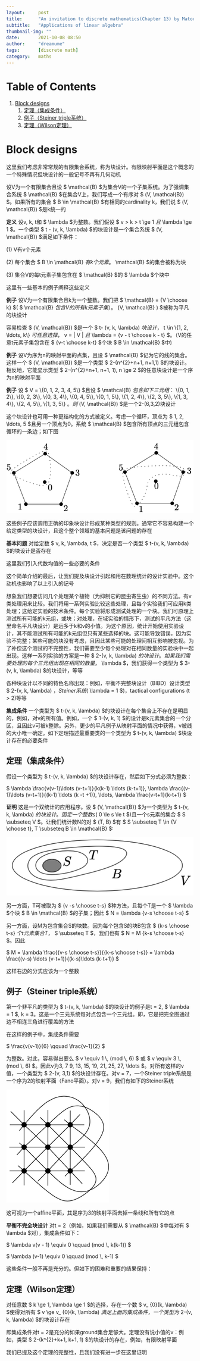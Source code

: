 ```yaml
---
layout:     post
title:      "An invitation to discrete mathematics(Chapter 13) by Matousek"
subtitle:   "Applications of linear algebra"
thumbnail-img: ""
date:       2021-10-08 08:50
author:     "dreamume"
tags: 		[discrete math]
category:   maths
---
```

<head>
    <script src="https://cdn.mathjax.org/mathjax/latest/MathJax.js?config=TeX-AMS-MML_HTMLorMML" type="text/javascript"></script>
    <script type="text/x-mathjax-config">
        MathJax.Hub.Config({
            tex2jax: {
            skipTags: ['script', 'noscript', 'style', 'textarea', 'pre'],
            inlineMath: [['$','$']]
            }
        });
    </script>
</head>

# Table of Contents

1.  [Block designs](#orge454f95)
    1.  [定理（集成条件）](#org6940849)
    2.  [例子（Steiner triple系统）](#orgab112db)
    3.  [定理（Wilson定理）](#orgb40ff78)


<a id="orge454f95"></a>

# Block designs

这里我们考虑非常常规的有限集合系统，称为块设计。有限映射平面是这个概念的一个特殊情况但块设计的一般记号不再有几何动机

设V为一个有限集合且设 $ \\mathcal{B} $为集合V的一个子集系统。为了强调集合系统 $ \\mathcal{B} $在集合V上，我们写成一个有序对 $ (V, \\mathcal{B}) $。如果所有的集合 $ B \\in \\mathcal{B} $有相同的cardinality k，我们说 $ (V, \\mathcal{B}) $是k统一的

**定义** 设v, k, t和 $ \\lambda $为整数。我们假设 $ v > k > t \\ge 1 $且$ \\lambda \\ge 1 $。一个类型 $ t - (v, k, \\lambda) $的块设计是一个集合系统 $ (V, \\mathcal{B}) $满足如下条件：

(1) V有v个元素

(2) 每个集合 $ B \\in \\mathcal{B} $有k个元素。$ \\mathcal{B} $的集合被称为块

(3) 集合V的每t元素子集包含在 $ \\mathcal{B} $的 $ \\lambda $个块中

这里有一些基本的例子阐释这些定义

**例子** 设V为一个有限集合且k为一个整数。我们把 $ \\mathcal{B} = {V \\choose k} $( $ \\mathcal{B} $包含V的所有k元素子集）。$ (V, \\mathcal{B} ) $被称为平凡的块设计

容易检查 $ (V, \\mathcal{B}) $是一个 $ t- (v, k, \\lambda) $块设计，$ t \\in \\{1, 2, \\ldots, k\\} $可任意选择，$ v = \| V \| $且$ \\lambda = {v - t \\choose k - t} $。（V的任意t元素子集包含在 $ {v-t \\choose k-t} $个块 $ B \\in \\mathcal{B} $中)

**例子** 设V为序为n的映射平面的点集，且设 $ \\mathcal{B} $记为它的线的集合。这样一个 $ (V, \\mathcal{B}) $是一个类型 $ 2-(n^{2}+n+1, n+1,1) $的块设计。相反地，它能显示类型 $ 2-(n^{2}+n+1, n+1, 1), n \\ge 2 $的任意块设计是一个序为n的映射平面

**例子** 设 $ V = \\{0, 1, 2, 3, 4, 5\\} $且设 $ \\mathcal{B} $包含如下三元组：$ \\{0, 1, 2\\}, \\{0, 2, 3\\}, \\{0, 3, 4\\}, \\{0, 4, 5\\}, \\{0, 1, 5\\}, \\{1, 2, 4\\}, \\{2, 3, 5\\}, \\{1, 3, 4\\}, \\{2, 4, 5\\}, \\{1, 3, 5\\} $。则$ (V, \\mathcal{B}) $是一个2-(6,3,2)块设计

这个块设计也可用一种更结构化的方式被定义。考虑一个循环，顶点为 $ 1, 2, \\ldots, 5 $且另一个顶点为0。系统 $ \\mathcal{B} $包含所有顶点的三元组包含循环的一条边；如下图

![img](../img/example_of_block_design_definition_with_structure_manner.png)

这些例子应该调用正确的印象块设计形成某种类型的规则。通常它不容易构建一个给定类型的块设计，且这个整个领域的基本问题是该问题的存在

**基本问题** 对给定数 $ v, k, \\lambda, t $，决定是否一个类型 $ t-(v, k, \\lambda) $的块设计是否存在

这里我们引入代数均值的一些必要的条件

这个简单介绍的最后，让我们提及块设计引起和用在数理统计的设计实验中。这个动机也影响了以上引入的记号

想象我们想要访问几个处理某个植物（为抑制它的昆虫寄生虫）的不同方法。有v类处理用来比较。我们将用一系列实验比较这些处理，且每个实验我们可应用k类处理；这给定实验的技术条件。每个实验将形成测试处理的一个块。我们可原理上测试所有可能的k元组，或块；对处理，在域实验的情形下，测试的平凡方法（这里命名平凡块设计）是远多于k和v的小值。为这个原因，统计开始使用实验设计，其不能测试所有可能的k元组但只有某些选择的块。这可能导致错误，因为实验不完整；某些可能的块没有考虑，且因此某些可能的处理间相互影响被忽视。为了补偿这个测试的不完整性，我们需要至少每个处理对在相同数量的实验块中一起出现。这样一系列实验的方案是一种 $ 2-(v, k, \\lambda) $的块设计。如果我们需要处理的每个三元组出现在相同的数量，$ \\lambda $，我们获得一个类型为 $ 3-(v, k, \\lambda) $的块设计，等等

各种块设计以不同的特色名称出现：例如，平衡不完整块设计（BIBD）设计类型 $ 2-(v, k, \\lambda) $，Steiner系统($ \\lambda = 1 $)，tactical configurations (t > 2)等等

**集成条件** 一个类型为 $ t-(v, k, \\lambda) $的块设计在每个集合上不存在是明显的，例如，对v的所有值。例如，一个 $ 1-(v, k, 1) $的设计是k元素集合的一个分区，且因此v可被k整除。另外，更少的平凡例子从映射平面的情况中获得，v被线的大小唯一确定。如下定理描述最重要类的一个类型为 $ t-(v, k, \\lambda) $块设计存在的必要条件


<a id="org6940849"></a>

## 定理（集成条件）

假设一个类型为 $ t-(v, k, \\lambda) $的块设计存在，然后如下分式必须为整数：

$ \\lambda \\frac{v(v-1)\\ldots (v-t+1)}{k(k-1) \\ldots (k-t+1)}, \\lambda \\frac{(v-1)\\ldots (v-t+1)}{(k-1) \\ldots (k -t +1)}, \\ldots, \\lambda \\frac{v-t+1}{k-t+1} $

**证明** 这是一个双统计的应用程序。设 $ (V, \\mathcal{B}) $为一个类型为 $ t-(v, k, \\lambda) $的块设计。固定一个整数s ($ 0 \\le s \\le t $)且一个s元素的集合 $ S \\subseteq V $。让我们统计数N的对 $ (T, B) $有 $ S \\subseteq T \\in {V \\choose t}, T \\subseteq B \\in \\mathcal{B} $:

![img](../img/example_integrality_conditions.png)

另一方面，T可被取为 $ {v -s \\choose t-s} $种方法，且每个T是一个 $ \\lambda $个块 $ B \\in \\mathcal{B} $的子集；因此 $ N = \\lambda {v-s \\choose t-s} $

另一方面，设M为包含集合S的块数。因为每个包含S的块B包含 $ {k-s \\choose t-s} $个t元素集合T，$ S \\subseteq T $，我们也有 $ N = M {k-s \\choose t-s} $。因此

$ M = \\lambda \\frac{{v-s \\choose t-s}}{{k-s \\choose t-s}} = \\lambda \\frac{(v-s) \\ldots (v-t+1)}{(k-s)\\ldots (k-t+1)} $

这样右边的分式应该为一个整数


<a id="orgab112db"></a>

## 例子（Steiner triple系统）

第一个非平凡的类型为 $ t-(v, k, \\lambda) $的块设计的例子是t = 2, $ \\lambda = 1 $, k = 3。这是一个三元系统每对点包含一个三元组。即，它是把完全图通过边不相连三角进行覆盖的方法

在这样的例子中，集成条件需要

$ \\frac{v(v-1)}{6} \\qquad \\frac{v-1}{2} $

为整数。对此，容易得出要么 $ v \\equiv 1 \\, (mod \\, 6) $ 或 $ v \\equiv 3 \\, (mod \\, 6) $。因此v为3, 7 9, 13, 15, 19, 21, 25, 27, \\ldots $。对所有这样的v值，一个类型为 $ 2-(v, 3,1) $的块设计存在。对v = 7，一个Steiner triple系统是一个序为2的映射平面（Fano平面）。对v = 9，我们有如下的Steiner系统

![img](../img/example_steiner_triple_system_for_v_7.png)

这可视为一个affine平面，其是序为3的映射平面去掉一条线和所有它的点

**平衡不完全块设计** 对t = 2（例如，如果我们需要从 $ \\mathcal{B} $中每对有 $ \\lambda $对），集成条件如下：

$ \\lambda v(v - 1) \\equiv 0 \\qquad (mod \\, k(k-1)) $

$ \\lambda (v-1) \\equiv 0 \\qquad (mod \\, k-1) $

这些条件一般不再是充分的。但如下的困难和重要的结果保持：


<a id="orgb40ff78"></a>

## 定理（Wilson定理）

对任意数 $ k \\ge 1, \\lambda \\ge 1 $的选择，存在一个数 $ v_ {0}(k, \\lambda) $使得对所有 $ v \\ge v_ {0}(k, \\lambda) $满足上面的集成条件，一个类型为$ 2-(v, k, \\lambda) $的块设计存在

即集成条件对t = 2是充分的如果ground集合足够大。定理没有说小值的v：例如，类型 $ 2-(k^{2}+k+1, k+1, 1) $的块设计的存在，例如，有限映射平面

我们已提及这个定理的完整性，且我们没有进一步在这里证明
